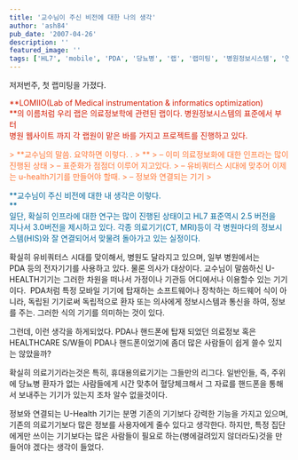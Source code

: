 ```yaml
---
title: '교수님이 주신 비전에 대한 나의 생각'
author: 'ash84'
pub_date: '2007-04-26'
description: ''
featured_image: ''
tags: ['HL7', 'mobile', 'PDA', '당뇨병', '랩', '랩미팅', '병원정보시스템', '연구실', '의료정보', '핸드폰']
---
```



저저번주, 첫 랩미팅을 가졌다.

<font color="#d41a01">**LOMIIO(Lab of Medical instrumentation & informatics optimization)  
**의 이름처럼 우리 랩은 의료정보학에 관련된 랩이다. 병원정보시스템의 표준에서 부터  
병원 웹사이트 까지 각 랩원이 맡은 바를 가지고 프로젝트를 진행하고 있다. </font>

<font color="#ff7635">  
> <font color="#ff7635">**교수님의 말씀. 요약하면 이렇다. .  
> **  
> – 이미 의료정보화에 대한 인프라는 많이 진행된 상태  
> – 표준화가 점점더 이루어 지고있다.   
> – 유비쿼터스 시대에 맞추어 이제는 u-health기기를 만들어야 할때.  
> – 정보와 연결되는 기기   
> </font>

</font>

<font color="#006699"><font color="#006699">**교수님이 주신 비전에 대한 내 생각은 이렇다.   
**</font>  
일단, 확실히 인프라에 대한 연구는 많이 진행된 상태이고 HL7 표준역시 2.5 버전을  
지나서 3.0버전을 제시하고 있다. 각종 의료기기(CT, MRI)등이 각 병원마다의 정보시스템(HIS)와 잘 연결되어서 맞물려 돌아가고 있는 실정이다. </font>

확실히 유비쿼터스 시대를 맞이해서, 병원도 달라지고 있으며, 일부 병원에서는  
PDA 등의 전자기기를 사용하고 있다. 물론 의사가 대상이다. 교수님이 말씀하신 U-HEALTH기기는 그러한 차원을 떠나서 가정이나 기관등 어디에서나 이용할수 있는 기기이다.  PDA처럼 특정 모바일 기기에 탑재하는 소프트웨어나 장착하는 하드웨어 식이 아니라, 독립된 기기로써 독립적으로 환자 또는 의사에게 정보시스템과 통신을 하여, 정보를 주는. 그러한 식의 기기를 의미하는 것이 있다.

그런데, 이런 생각을 하게되었다. PDA나 핸드폰에 탑재 되었던 의료정보 혹은 HEALTHCARE S/W들이 PDA나 핸드폰이었기에 좀더 많은 사람들이 쉽게 쓸수 있지는 않았을까?

확실히 의료기기라는것은 특히, 휴대용의료기기는 그들만의 리그다. 일반인들, 즉, 주위에 당뇨병 환자가 없는 사람들에게 시간 맞추어 혈당체크해서 그 자료를 핸드폰을 통해서 보내주는 기기가 있는지 조차 알수 없을것이다.

정보와 연결되는 U-Health 기기는 분명 기존의 기기보다 강력한 기능을 가지고 있으며, 기존의 의료기기보다 많은 정보를 사용자에게 줄수 있다고 생각한다. 하지만, 특정 집단에게만 쓰이는 기기보다는 많은 사람들이 필요로 하는(병에걸려있지 않더라도)것을 만들어야 겠다는 생각이 들었다.



